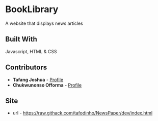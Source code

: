 # BookLibrary
A website that displays news articles 

## Built With

Javascript, HTML & CSS

## Contributors

* **Tafang Joshua**  - [Profile](https://github.com/tafodinho)
* **Chukwunonso Offorma** - [Profile](https://github.com/offorma)


## Site
* url - https://raw.githack.com/tafodinho/NewsPaper/dev/index.html
